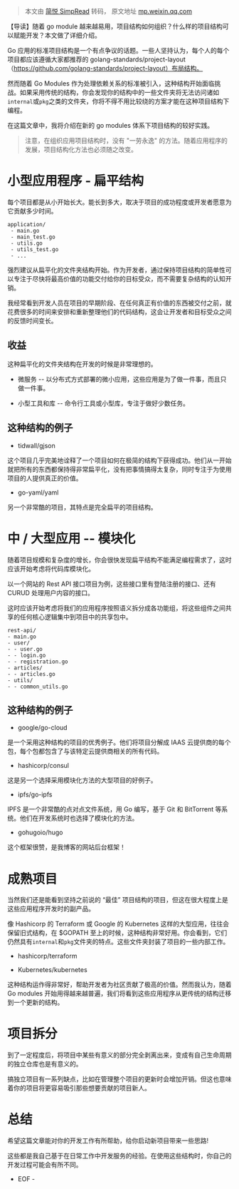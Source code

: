 > 本文由 [简悦 SimpRead](http://ksria.com/simpread/) 转码， 原文地址 [mp.weixin.qq.com](https://mp.weixin.qq.com/s?__biz=MjM5OTA1MDUyMA==&mid=2655461826&idx=4&sn=3a0451ce39cf9c9206a3780f055ba891&chksm=bd72edb58a0564a3824e9bcb72530103448367035b310a774bcc4fbb39ef81d4887a707b6747&scene=21#wechat_redirect)

【导读】随着 go module 越来越易用，项目结构如何组织？什么样的项目结构可以赋能开发？本文做了详细介绍。  

Go 应用的标准项目结构是一个有点争议的话题。一些人坚持认为，每个人的每个项目都应该遵循大家都推荐的 golang-standards/project-layout（https://github.com/golang-standards/project-layout）布局结构。

然而随着 Go Modules 作为处理依赖关系的标准被引入，这种结构开始面临挑战。如果采用传统的结构，你会发现你的结构中的一些文件夹将无法访问诸如`internal`或`pkg`之类的文件夹，你将不得不用比较绕的方案才能在这种项目结构下编程。

在这篇文章中，我将介绍在新的 go modules 体系下项目结构的较好实践。

> 注意，在组织应用项目结构时，没有 "一劳永逸" 的方法。随着应用程序的发展，项目结构化方法也必须随之改变。

小型应用程序 - 扁平结构
=============

每个项目都是从小开始长大。能长到多大，取决于项目的成功程度或开发者愿意为它贡献多少时间。

```
application/
 - main.go
 - main_test.go
 - utils.go
 - utils_test.go
 - ...
```

强烈建议从扁平化的文件夹结构开始。作为开发者，通过保持项目结构的简单性可以专注于尽快将最高价值的功能交付给你的目标受众，而不需要复杂结构的认知开销。

我经常看到开发人员在项目的早期阶段、在任何真正有价值的东西被交付之前，就花费很多的时间来安排和重新整理他们的代码结构，这会让开发者和目标受众之间的反馈时间变长。

收益
--

这种扁平化的文件夹结构在开发的时候是非常理想的。

*   微服务 -- 以分布式方式部署的微小应用，这些应用是为了做一件事，而且只做一件事。
    
*   小型工具和库 -- 命令行工具或小型库，专注于做好少数任务。
    

这种结构的例子
-------

*   tidwall/gjson
    

这个项目几乎完美地诠释了一个项目如何在极简的结构下获得成功。他们从一开始就把所有的东西都保持得非常扁平化，没有把事情搞得太复杂，同时专注于为使用项目的人提供真正的价值。

*   go-yaml/yaml
    

另一个非常酷的项目，其特点是完全扁平的项目结构。

中 / 大型应用 -- 模块化
===============

随着项目规模和复杂度的增长，你会很快发现扁平结构不能满足编程需求了，这时应该开始考虑将代码库模块化。

以一个网站的 Rest API 接口项目为例，这些接口里有登陆注册的接口、还有 CURUD 处理用户内容的接口。

这时应该开始考虑将我们的应用程序按照语义拆分成各功能组，将这些组件之间共享的任何核心逻辑集中到项目中的共享包中。

```
rest-api/
- main.go
- user/
- - user.go
- - login.go
- - registration.go
- articles/
- - articles.go
- utils/
- - common_utils.go
```

这种结构的例子
-------

*   google/go-cloud
    

是一个采用这种结构的项目的优秀例子。他们将项目分解成 IAAS 云提供商的每个包，每个包都包含了与该特定云提供商相关的所有代码。

*   hashicorp/consul
    

这是另一个选择采用模块化方法的大型项目的好例子。

*   ipfs/go-ipfs
    

IPFS 是一个非常酷的点对点文件系统，用 Go 编写，基于 Git 和 BitTorrent 等系统。他们在开发系统时也选择了模块化的方法。

*   gohugoio/hugo
    

这个框架很赞，是我博客的网站后台框架！

成熟项目
====

当然我们还是能看到坚持之前说的 “最佳” 项目结构的项目，但这在很大程度上是这些应用程序开发时的副产品。

像 Hashicorp 的 Terraform 或 Google 的 Kubernetes 这样的大型应用，往往会保留旧式结构，在 $GOPATH 至上的时候，这种结构非常好用。你会看到，它们仍然具有`internal`和`pkg`文件夹的特点。这些文件夹封装了项目的一些内部工作。

*   hashicorp/terraform
    
*   Kubernetes/kubernetes
    

这种结构运作得非常好，帮助开发者为社区贡献了极高的价值。然而我认为，随着 Go modules 开始用得越来越普遍，我们将看到这些应用程序从更传统的结构迁移到一个更新的结构。

项目拆分
====

到了一定程度后，将项目中某些有意义的部分完全剥离出来，变成有自己生命周期的独立仓库也是有意义的。

搞独立项目有一系列缺点，比如在管理整个项目的更新时会增加开销。但这也意味着你的项目将更容易吸引那些想要贡献的项目新人。

总结
==

希望这篇文章能对你的开发工作有所帮助，给你启动新项目带来一些思路!

这些都是我自己基于在日常工作中开发服务的经验。在使用这些结构时，你自己的开发过程可能会有所不同。

- EOF -